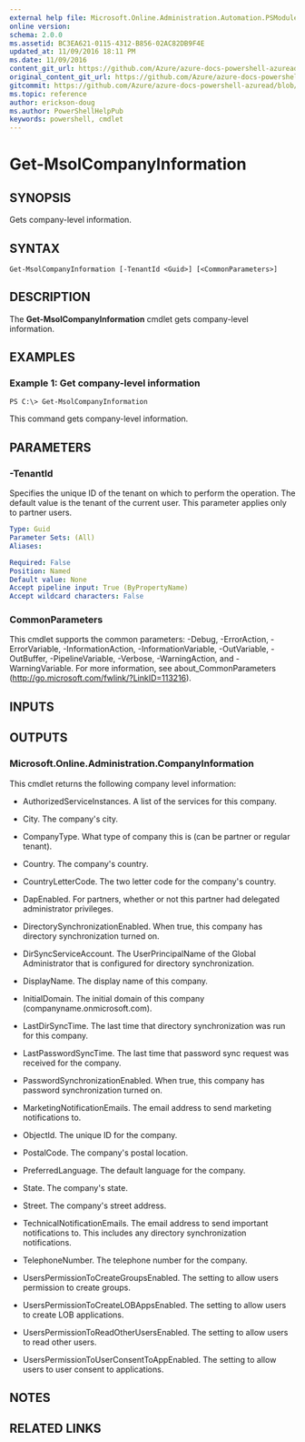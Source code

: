 ```yaml
---
external help file: Microsoft.Online.Administration.Automation.PSModule.dll-Help.xml
online version:
schema: 2.0.0
ms.assetid: BC3EA621-0115-4312-B856-02AC82DB9F4E
updated_at: 11/09/2016 18:11 PM
ms.date: 11/09/2016
content_git_url: https://github.com/Azure/azure-docs-powershell-azuread/blob/master/Azure%20AD%20Cmdlets/MSOnline/v1/Get-MsolCompanyInformation.md
original_content_git_url: https://github.com/Azure/azure-docs-powershell-azuread/blob/master/Azure%20AD%20Cmdlets/MSOnline/v1/Get-MsolCompanyInformation.md
gitcommit: https://github.com/Azure/azure-docs-powershell-azuread/blob/7986fb4880d0ee292c289166871e4b25df1ad4b8
ms.topic: reference
author: erickson-doug
ms.author: PowerShellHelpPub
keywords: powershell, cmdlet
---
```


# Get-MsolCompanyInformation

## SYNOPSIS
Gets company-level information.

## SYNTAX

```
Get-MsolCompanyInformation [-TenantId <Guid>] [<CommonParameters>]
```

## DESCRIPTION
The **Get-MsolCompanyInformation** cmdlet gets company-level information.

## EXAMPLES

### Example 1: Get company-level information
```
PS C:\> Get-MsolCompanyInformation
```

This command gets company-level information.

## PARAMETERS

### -TenantId
Specifies the unique ID of the tenant on which to perform the operation.
The default value is the tenant of the current user.
This parameter applies only to partner users.

```yaml
Type: Guid
Parameter Sets: (All)
Aliases:

Required: False
Position: Named
Default value: None
Accept pipeline input: True (ByPropertyName)
Accept wildcard characters: False
```

### CommonParameters
This cmdlet supports the common parameters: -Debug, -ErrorAction, -ErrorVariable, -InformationAction, -InformationVariable, -OutVariable, -OutBuffer, -PipelineVariable, -Verbose, -WarningAction, and -WarningVariable. For more information, see about_CommonParameters (http://go.microsoft.com/fwlink/?LinkID=113216).

## INPUTS

## OUTPUTS

### Microsoft.Online.Administration.CompanyInformation
This cmdlet returns the following company level information:

* AuthorizedServiceInstances. A list of the services for this company.

* City. The company's city.

* CompanyType. What type of company this is (can be partner or regular tenant).

* Country. The company's country.

* CountryLetterCode. The two letter code for the company's country.

* DapEnabled. For partners, whether or not this partner had delegated administrator privileges.

* DirectorySynchronizationEnabled. When true, this company has directory synchronization turned on.

* DirSyncServiceAccount. The UserPrincipalName of the Global Administrator that is configured for directory synchronization.

* DisplayName. The display name of this company.

* InitialDomain. The initial domain of this company (companyname.onmicrosoft.com).

* LastDirSyncTime. The last time that directory synchronization was run for this company.

* LastPasswordSyncTime. The last time that password sync request was received for the company.

* PasswordSynchronizationEnabled. When true, this company has password synchronization turned on.

* MarketingNotificationEmails. The email address to send marketing notifications to.

* ObjectId. The unique ID for the company.

* PostalCode. The company's postal location.

* PreferredLanguage. The default language for the company.

* State. The company's state.

* Street. The company's street address.

* TechnicalNotificationEmails. The email address to send important notifications to.
This includes any directory synchronization notifications.

* TelephoneNumber. The telephone number for the company.

* UsersPermissionToCreateGroupsEnabled. The setting to allow users permission to create groups.

* UsersPermissionToCreateLOBAppsEnabled. The setting to allow users to create LOB applications.

* UsersPermissionToReadOtherUsersEnabled. The setting to allow users to read other users.

* UsersPermissionToUserConsentToAppEnabled. The setting to allow users to user consent to applications.

## NOTES

## RELATED LINKS
